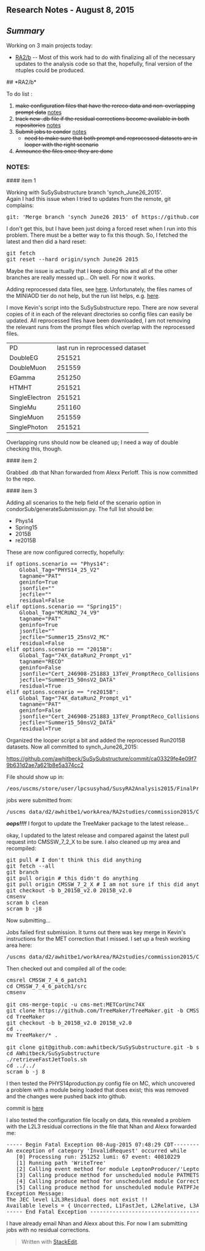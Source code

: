 Research Notes - August 8, 2015
------------------------------------
## *Summary*

Working on 3 main projects today:

- [RA2/b](#RA2b) -- Most of this work had to do with finalizing all of the necessary updates to the analysis code so that the, hopefully, final version of the ntuples could be produced.  

<a name="RA2b">
## *RA2/b* 

To do list :

1. ~~make configuration files that have the rereco data and non-overlapping prompt data~~ [notes](#RA2b-item1)
2. ~~track new .db file if the residual corrections become available in both repositories~~ [notes](#RA2b-item2)
3. ~~Submit jobs to condor~~ [notes](#RA2b-item3)
	+ ~~need to make sure that both prompt and reprocessed datasets are in looper with the right scenario~~
4. ~~Announce the files once they are done~~

### NOTES:

<a name="RA2b-item1"> 
#### item 1 

Working with SuSySubstructure branch 'synch_June26_2015'.  
Again I had this issue when I tried to updates from the remote, git complains:
<pre>git: 'Merge branch 'synch_June26_2015' of https://github.com/awhitbeck/SuSySubstructure into synch_June26_2015' is not a git command. See 'git --help'.</pre>
I don't get this, but I have been just doing a forced reset when I run into this problem.  There must be a better way to fix this though.  So, I fetched the latest and then did a hard reset: 
<pre>git fetch
git reset --hard origin/synch_June26_2015</pre>
Maybe the issue is actually that I keep doing this and all of the other branches are really messed up... Oh well.  For now it works. 

Adding reprocessed data files, see [here](https://cmsweb.cern.ch/das/request?view=list&limit=50&instance=prod%2Fglobal&input=dataset%3D%2F*%2FRun2015B-17Jul2015-v1%2FMINIAOD).  Unfortunately, the files names of the MINIAOD tier do not help, but the run list helps, e.g. [here](https://cmsweb.cern.ch/das/request?view=list&limit=50&instance=prod%2Fglobal&input=run+dataset%3D%2FSingleMuon%2FRun2015B-17Jul2015-v1%2FMINIAOD). 

I move Kevin's script into the SuSySubstructure repo.  There are now several copies of it in each of the relevant directories so config files can easily be updated.  All reprocessed files have been downloaded, I am not removing the relevant runs from the prompt files which overlap with the reprocessed files.  

<table>
<tr> 
	<td> PD </td> <td> last run in reprocessed dataset </td>
</tr>
<tr>
	<td> DoubleEG </td> <td> 251521 </td>
</tr>
<tr>
	<td> DoubleMuon </td> <td> 251559 </td>
</tr>
<tr>
	<td> EGamma </td> <td> 251250 </td>
</tr>
<tr>
	<td>HTMHT </td> <td> 251521 </td>
</tr>
<tr>
	<td> SingleElectron </td> <td> 251521 </td>
</tr>
<tr>
	<td> SingleMu </td> <td> 251160 </td>
</tr>
<tr>
	<td> SingleMuon </td> <td> 251559 </td>
</tr>
<tr>
	<td> SinglePhoton </td> <td> 251521 </td>
</tr>
</table>

Overlapping runs should now be cleaned up; I need a way of double checking this, though. 


<a name="RA2b-item2"> 
#### item 2 

Grabbed .db that Nhan forwarded from Alexx Perloff.  This is now committed to the repo.

<a name="RA2b-item3"> 
#### item 3 

Adding all scenarios to the help field of the scenario option in condorSub/generateSubmission.py.  The full list should be:

 - Phys14
 - Spring15
 - 2015B
 - re2015B

These are now configured correctly, hopefully:

<pre>
if options.scenario == "Phys14":
    Global_Tag="PHYS14_25_V2"
    tagname="PAT"
    geninfo=True
    jsonfile=""
    jecfile=""
    residual=False
elif options.scenario == "Spring15":
    Global_Tag="MCRUN2_74_V9"
    tagname="PAT"
    geninfo=True
    jsonfile=""
    jecfile="Summer15_25nsV2_MC"
    residual=False
elif options.scenario == "2015B":
    Global_Tag="74X_dataRun2_Prompt_v1"
    tagname="RECO"
    geninfo=False
    jsonfile="Cert_246908-251883_13TeV_PromptReco_Collisions15_JSON_v2.txt"
    jecfile="Summer15_50nsV2_DATA"
    residual=True
elif options.scenario == "re2015B":
    Global_Tag="74X_dataRun2_Prompt_v1"
    tagname="PAT"
    geninfo=False
    jsonfile="Cert_246908-251883_13TeV_PromptReco_Collisions15_JSON_v2.txt"
    jecfile="Summer15_50nsV2_DATA"
    residual=True
</pre>

Organized the looper script a bit and added the reprocessed Run2015B datasets.  Now all committed to synch_June26_2015:

https://github.com/awhitbeck/SuSySubstructure/commit/ca03329fe4e09f79b631d2ae7a621b8e5a374cc2

File should show up in:
<pre>/eos/uscms/store/user/lpcsusyhad/SusyRA2Analysis2015/FinalProductionDPS</pre>
 
 jobs were submitted from:
 <pre>/uscms_data/d2/awhitbe1/workArea/RA2studies/commission2015/CMSSW_7_4_6_patch6/src/AWhitbeck/SuSySubstructure/test/FinalProductionDPS</pre>

***oops!!!!*** I forgot to update the TreeMaker package to the latest release...

okay, I updated to the latest release and compared against the latest pull request into CMSSW_7_2_X to be sure.  I also cleaned up my area and recompiled:
<pre>git pull # I don't think this did anything
git fetch --all
git branch
git pull origin # this didn't do anything
git pull origin CMSSW_7_2_X # I am not sure if this did anything
git checkout -b b_2015B_v2.0 2015B_v2.0 
cmsenv
scram b clean
scram b -j8</pre>

Now submitting...

Jobs failed first submission.  It turns out there was key merge in Kevin's instructions for the MET correction that I missed.  I set up a fresh working area here:
<pre>/uscms_data/d2/awhitbe1/workArea/RA2studies/commission2015/CMSSW_7_4_6_patch1/src/</pre>
Then checked out and compiled all of the code:
<pre>cmsrel CMSSW_7_4_6_patch1
cd CMSSW_7_4_6_patch1/src
cmsenv

git cms-merge-topic -u cms-met:METCorUnc74X
git clone https://github.com/TreeMaker/TreeMaker.git -b CMSSW_7_2_X
cd TreeMaker
git checkout -b b_2015B_v2.0 2015B_v2.0
cd ..
mv TreeMaker/* .

git clone git@github.com:awhitbeck/SuSySubstructure.git -b synch_June26_2015 AWhitbeck/SuSySubstructure
cd AWhitbeck/SuSySubstructure
./retrieveFastJetTools.sh
cd ../../
scram b -j 8</pre>
   
I then tested the PHYS14production.py config file on MC, which uncovered a problem with a module being loaded that does exist; this was removed and the changes were pushed back into github. 

commit is [here](https://github.com/awhitbeck/SuSySubstructure/commit/42bbf9ed2e44d0a34e3e2fb460613ff00d028342)

I also tested the configuration file locally on data, this revealed a problem with the L2L3 residual corrections in the file that Nhan and Alexx forwarded me:

<pre>----- Begin Fatal Exception 08-Aug-2015 07:48:29 CDT-----------------------
An exception of category 'InvalidRequest' occurred while
   [0] Processing run: 251252 lumi: 67 event: 40810229
   [1] Running path 'WriteTree'
   [2] Calling event method for module LeptonProducer/'LeptonsNew'
   [3] Calling produce method for unscheduled module PATMETSlimmer/'slimmedMETsNoHF'
   [4] Calling produce method for unscheduled module CorrectedPATMETProducer/'patPFMetT1NoHF'
   [5] Calling produce method for unscheduled module PATPFJetMETcorrInputProducer/'patPFMetT1T2CorrNoHF'
Exception Message:
The JEC level L2L3Residual does not exist !!
Available levels = { Uncorrected, L1FastJet, L2Relative, L3Absolute }.
----- End Fatal Exception -------------------------------------------------</pre>

I have already email Nhan and Alexx about this.  For now I am submitting jobs with no residual corrections.


> Written with [StackEdit](https://stackedit.io/).